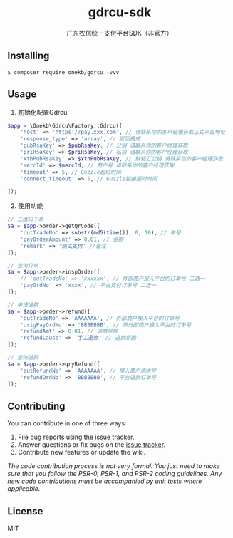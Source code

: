 <h1 align="center"> gdrcu-sdk </h1>

<p align="center"> 广东农信统一支付平台SDK（非官方）</p>

## Installing

```shell
$ composer require onekb/gdrcu -vvv
```

## Usage

1. 初始化配置Gdrcu

```php
$app = \Onekb\Gdrcu\Factory::Gdrcu([
    'host' => 'https://pay.xxx.com', // 请联系你的客户经理获取正式平台地址
    'response_type' => 'array', // 返回格式
    'pubRsaKey' => $pubRsaKey, // 公钥 请联系你的客户经理获取
    'priRsaKey' => $priRsaKey, // 私钥 请联系你的客户经理获取
    'xthPubRsaKey' => $xthPubRsaKey, // 鲜特汇公钥 请联系你的客户经理获取
    'mercId' => $mercId, // 商户号 请联系你的客户经理获取
    'timeout' => 5, // Guzzle超时时间
    'connect_timeout' => 5, // Guzzle链接超时时间

]);
```

2. 使用功能

```php
// 二维码下单
$a = $app->order->getQrCode([
    'outTradeNo' => substr(md5(time()), 0, 10), // 单号
    'payOrderAmount' => 0.01, // 金额
    'remark' => '测试支付' //备注
]);

// 查询订单
$a = $app->order->inspOrder([
    // 'outTradeNo' => 'xxxxxx', // 外部商户接入平台的订单号 二选一
    'payOrdNo' => 'xxxx', // 平台支付订单号 二选一
]);

// 申请退款
$a = $app->order->refund([
    'outTradeNo' => 'AAAAAAA', // 外部商户接入平台的订单号
    'origPayOrdNo' => 'BBBBBBB', // 原外部商户接入平台的订单号
    'refundAmt' => 0.01, // 退款金额
    'refundCause' => '手工退款' // 退款原因
]);

// 查询退款
$a = $app->order->qryRefund([
    'outRefundNo' => 'AAAAAAA', // 接入商户流水号
    'refundOrdNo' => 'BBBBBBB', // 平台退款订单号
]);
```

## Contributing

You can contribute in one of three ways:

1. File bug reports using the [issue tracker](https://github.com/onekb/gdrcu/issues).
2. Answer questions or fix bugs on the [issue tracker](https://github.com/onekb/gdrcu/issues).
3. Contribute new features or update the wiki.

_The code contribution process is not very formal. You just need to make sure that you follow the PSR-0, PSR-1, and
PSR-2 coding guidelines. Any new code contributions must be accompanied by unit tests where applicable._

## License

MIT